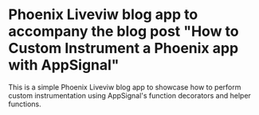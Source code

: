 # Phoenix Liveviw blog app to accompany the blog post "How to Custom Instrument a Phoenix app with AppSignal"

This is a simple Phoenix Liveviw blog app to showcase how to perform custom instrumentation using AppSignal's function decorators and helper functions.
